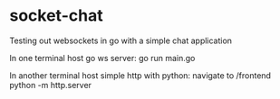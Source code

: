 # socket-chat
Testing out websockets in go with a simple chat application

In one terminal host go ws server: 
    go run main.go

In another terminal host simple http with python:
    navigate to /frontend
    python -m http.server

